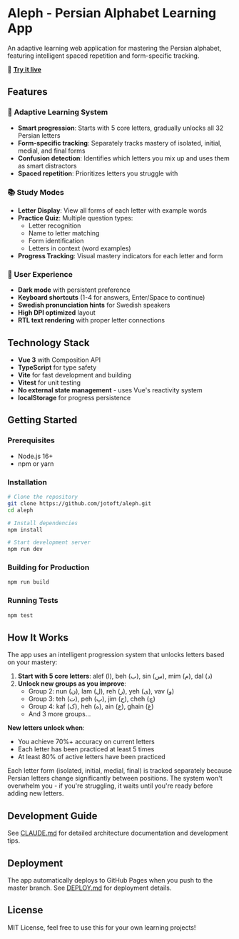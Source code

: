 # Aleph - Persian Alphabet Learning App

An adaptive learning web application for mastering the Persian alphabet, featuring intelligent spaced repetition and form-specific tracking.

🚀 **[Try it live](https://jotoft.github.io/aleph/)**

## Features

### 🎯 Adaptive Learning System
- **Smart progression**: Starts with 5 core letters, gradually unlocks all 32 Persian letters
- **Form-specific tracking**: Separately tracks mastery of isolated, initial, medial, and final forms
- **Confusion detection**: Identifies which letters you mix up and uses them as smart distractors
- **Spaced repetition**: Prioritizes letters you struggle with

### 📚 Study Modes
- **Letter Display**: View all forms of each letter with example words
- **Practice Quiz**: Multiple question types:
  - Letter recognition
  - Name to letter matching
  - Form identification
  - Letters in context (word examples)
- **Progress Tracking**: Visual mastery indicators for each letter and form

### 🎨 User Experience
- **Dark mode** with persistent preference
- **Keyboard shortcuts** (1-4 for answers, Enter/Space to continue)
- **Swedish pronunciation hints** for Swedish speakers
- **High DPI optimized** layout
- **RTL text rendering** with proper letter connections

## Technology Stack

- **Vue 3** with Composition API
- **TypeScript** for type safety
- **Vite** for fast development and building
- **Vitest** for unit testing
- **No external state management** - uses Vue's reactivity system
- **localStorage** for progress persistence

## Getting Started

### Prerequisites
- Node.js 16+ 
- npm or yarn

### Installation
```bash
# Clone the repository
git clone https://github.com/jotoft/aleph.git
cd aleph

# Install dependencies
npm install

# Start development server
npm run dev
```

### Building for Production
```bash
npm run build
```

### Running Tests
```bash
npm test
```

## How It Works

The app uses an intelligent progression system that unlocks letters based on your mastery:

1. **Start with 5 core letters**: alef (ا), beh (ب), sin (س), mim (م), dal (د)
2. **Unlock new groups as you improve**:
   - Group 2: nun (ن), lam (ل), reh (ر), yeh (ی), vav (و)
   - Group 3: teh (ت), peh (پ), jim (ج), cheh (چ)
   - Group 4: kaf (ک), heh (ه), ain (ع), ghain (غ)
   - And 3 more groups...

**New letters unlock when**:
- You achieve 70%+ accuracy on current letters
- Each letter has been practiced at least 5 times
- At least 80% of active letters have been practiced

Each letter form (isolated, initial, medial, final) is tracked separately because Persian letters change significantly between positions. The system won't overwhelm you - if you're struggling, it waits until you're ready before adding new letters.

## Development Guide

See [CLAUDE.md](./CLAUDE.md) for detailed architecture documentation and development tips.

## Deployment

The app automatically deploys to GitHub Pages when you push to the master branch. See [DEPLOY.md](./DEPLOY.md) for deployment details.

## License

MIT License, feel free to use this for your own learning projects!

